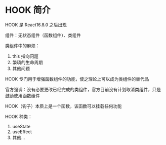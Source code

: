 # HOOK 简介

HOOK 是 React16.8.0 之后出现

组件：无状态组件（函数组件）、类组件

类组件中的麻烦：

1. this 指向问题
2. 繁琐的生命周期
3. 其他问题

HOOK 专门用于增强函数组件的功能，使之理论上可以成为类组件的替代品

官方强调：没有必要更改已经完成的类组件，官方目前没有计划取消类组件，只是鼓励使用函数组件

HOOK（钩子）本质上是一个函数，该函数可以挂载任何功能

HOOK 种类：

1. useState
2. useEffect
3. 其他...
